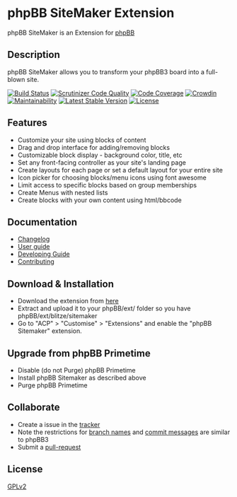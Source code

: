 # phpBB SiteMaker Extension

phpBB SiteMaker is an Extension for [phpBB](https://www.phpbb.com/)

## Description

phpBB SiteMaker allows you to transform your phpBB3 board into a full-blown site.

[![Build Status](https://github.com/blitze/phpBB-ext-sitemaker/workflows/Tests/badge.svg)](https://github.com/blitze/phpBB-ext-sitemaker/actions)
[![Scrutinizer Code Quality](https://img.shields.io/scrutinizer/g/blitze/phpBB-ext-sitemaker/develop.svg?style=flat)](https://scrutinizer-ci.com/g/blitze/phpBB-ext-sitemaker/?branch=develop)
[![Code Coverage](https://img.shields.io/codecov/c/github/blitze/phpBB-ext-sitemaker/develop?style=flat-square&token=SWzwp4FuiH)](https://codecov.io/gh/blitze/phpBB-ext-sitemaker)
[![Crowdin](https://d322cqt584bo4o.cloudfront.net/phpbb-ext-sitemaker/localized.svg)](https://crowdin.com/project/phpbb-ext-sitemaker)
[![Maintainability](https://api.codeclimate.com/v1/badges/a9a8d4b2441ad10c9aad/maintainability)](https://codeclimate.com/github/blitze/phpBB-ext-sitemaker_content/maintainability)
[![Latest Stable Version](https://poser.pugx.org/blitze/sitemaker/v/stable?format=flat)](https://www.phpbb.com/customise/db/extension/phpbb_sitemaker_2/)
[![License](https://poser.pugx.org/blitze/sitemaker/license?format=flat)](https://packagist.org/packages/blitze/sitemaker)

## Features

-   Customize your site using blocks of content
-   Drag and drop interface for adding/removing blocks
-   Customizable block display - background color, title, etc
-   Set any front-facing controller as your site's landing page
-   Create layouts for each page or set a default layout for your entire site
-   Icon picker for choosing blocks/menu icons using font awesome
-   Limit access to specific blocks based on group memberships
-   Create Menus with nested lists
-   Create blocks with your own content using html/bbcode

## Documentation

-   [Changelog](CHANGELOG.md)
-   [User guide](https://blitze.github.io/phpBB-ext-sitemaker/docs/en/introduction)
-   [Developing Guide](https://blitze.github.io/phpBB-ext-sitemaker/docs/en/developer-extensions)
-   [Contributing](https://blitze.github.io/phpBB-ext-sitemaker/docs/en/contrib-overview)

## Download & Installation

-   Download the extension from [here](https://www.phpbb.com/customise/db/extension/phpbb_sitemaker_2/)
-   Extract and upload it to your phpBB/ext/ folder so you have phpBB/ext/blitze/sitemaker
-   Go to "ACP" > "Customise" > "Extensions" and enable the "phpBB Sitemaker" extension.

## Upgrade from phpBB Primetime

-   Disable (do not Purge) phpBB Primetime
-   Install phpBB Sitemaker as described above
-   Purge phpBB Primetime

## Collaborate

-   Create a issue in the [tracker](https://github.com/blitze/phpBB-ext-sitemaker/issues)
-   Note the restrictions for [branch names](https://wiki.phpbb.com/Git#Branch_Names) and [commit messages](https://wiki.phpbb.com/Git#Commit_Messages) are similar to phpBB3
-   Submit a [pull-request](https://github.com/blitze/phpBB-ext-sitemaker/pulls)

## License

[GPLv2](license.txt)
